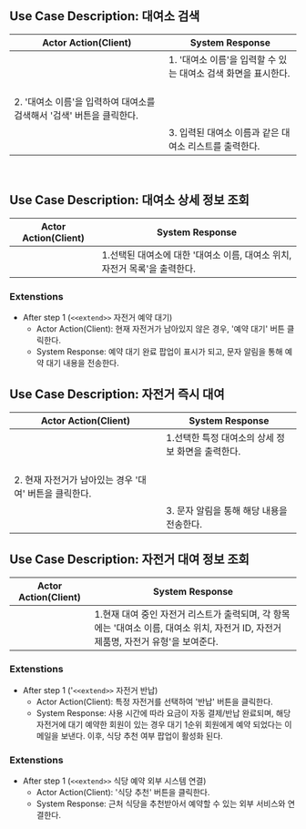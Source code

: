 ## Use Case Description: 대여소 검색
Actor Action(Client) | System Response
---|---
&nbsp;| 1. '대여소 이름'을 입력할 수 있는 대여소 검색 화면을 표시한다.
<br>2. '대여소 이름'을 입력하여 대여소를 검색해서 '검색' 버튼을 클릭한다.| &nbsp;
<br>&nbsp;|3. 입력된 대여소 이름과 같은 대여소 리스트를 출력한다.
<br>

## Use Case Description: 대여소 상세 정보 조회
Actor Action(Client) | System Response
---|---
&nbsp;|1.선택된 대여소에 대한 '대여소 이름, 대여소 위치, 자전거 목록'을 출력한다.
### Extenstions
- After step 1 (`<<extend>>` 자전거 예약 대기)
    - Actor Action(Client): 현재 자전거가 남아있지 않은 경우, '예약 대기' 버튼 클릭한다.
    - System Response: 예약 대기 완료 팝업이 표시가 되고, 문자 알림을 통해 예약 대기 내용을 전송한다.

## Use Case Description: 자전거 즉시 대여
Actor Action(Client) | System Response
---|---
&nbsp;| 1.선택한 특정 대여소의 상세 정보 화면을 출력한다.
<br>2. 현재 자전거가 남아있는 경우 '대여' 버튼을 클릭한다.| &nbsp;
&nbsp;|3. 문자 알림을 통해 해당 내용을 전송한다.

## Use Case Description: 자전거 대여 정보 조회
Actor Action(Client) | System Response
---|---
&nbsp;|1.현재 대여 중인 자전거 리스트가 출력되며, 각 항목에는 '대여소 이름, 대여소 위치, 자전거 ID, 자전거 제품명, 자전거 유형'을 보여준다.
### Extenstions
- After step 1 ('`<<extend>>` 자전거 반납)
    - Actor Action(Client): 특정 자전거를 선택하여 '반납' 버튼을 클릭한다.
    - System Response: 사용 시간에 따라 요금이 자동 결제/반납 완료되며, 해당 자전거에 대기 예약한 회원이 있는 경우 대기 1순위 회원에게 예약 되었다는 이메일을 보낸다. 이후, 식당 추천 여부 팝업이 활성화 된다.
### Extenstions
- After step 1 (`<<extend>>` 식당 예약 외부 시스템 연결)
    - Actor Action(Client): '식당 추천' 버튼을 클릭한다.
    - System Response: 근처 식당을 추천받아서 예약할 수 있는 외부 서비스와 연결한다.